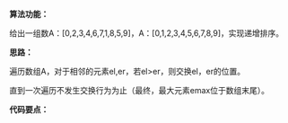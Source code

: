 **算法功能：**

给出一组数A：\[0,2,3,4,6,7,1,8,5,9\]，A：\[0,1,2,3,4,5,6,7,8,9\]，实现递增排序。

**思路：**

遍历数组A，对于相邻的元素el,er，若el&gt;er，则交换el，er的位置。

直到一次遍历不发生交换行为为止（最终，最大元素emax位于数组末尾）。

**代码要点：**


